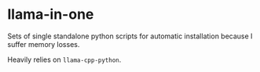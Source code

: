 # llama-in-one
Sets of single standalone python scripts for automatic installation because I suffer memory losses.

Heavily relies on `llama-cpp-python`.

